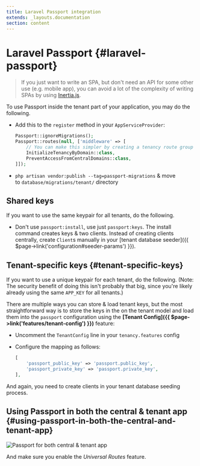 ```yaml
---
title: Laravel Passport integration
extends: _layouts.documentation
section: content
---
```


# Laravel Passport {#laravel-passport}

> If you just want to write an SPA, but don't need an API for some other use (e.g. mobile app), you can avoid a lot of the complexity of writing SPAs by using [Inertia.js](https://inertiajs.com/).

To use Passport inside the tenant part of your application, you may do the following.

- Add this to the `register` method in your `AppServiceProvider`:

    ```php
    Passport::ignoreMigrations();
    Passport::routes(null, ['middleware' => [
        // You can make this simpler by creating a tenancy route group
        InitializeTenancyByDomain::class,
        PreventAccessFromCentralDomains::class,
    ]]);
    ```

- `php artisan vendor:publish --tag=passport-migrations` & move to `database/migrations/tenant/` directory

## **Shared keys**

If you want to use the same keypair for all tenants, do the following.

- Don't use `passport:install`, use just `passport:keys`. The install command creates keys & two clients. Instead of creating clients centrally, create `Client`s manually in your [tenant database seeder]({{ $page->link('configuration#seeder-params') }}).

## **Tenant-specific keys** {#tenant-specific-keys}

If you want to use a unique keypair for each tenant, do the following. (Note: The security benefit of doing this isn't probably that big, since you're likely already using the same `APP_KEY` for all tenants.)

There are multiple ways you can store & load tenant keys, but the most straightforward way is to store the keys in the on the tenant model and load them into the `passport` configuration using the **[Tenant Config]({{ $page->link('features/tenant-config') }})** feature:

- Uncomment the `TenantConfig` line in your `tenancy.features` config
- Configure the mapping as follows:

    ```php
    [
        'passport_public_key' => 'passport.public_key',
        'passport_private_key' => 'passport.private_key',
    ],
    ```

And again, you need to create clients in your tenant database seeding process.

## Using Passport in both the central & tenant app {#using-passport-in-both-the-central-and-tenant-app}

![Passport for both central & tenant app](/assets/images/passport_universal.png)

And make sure you enable the *Universal Routes* feature.